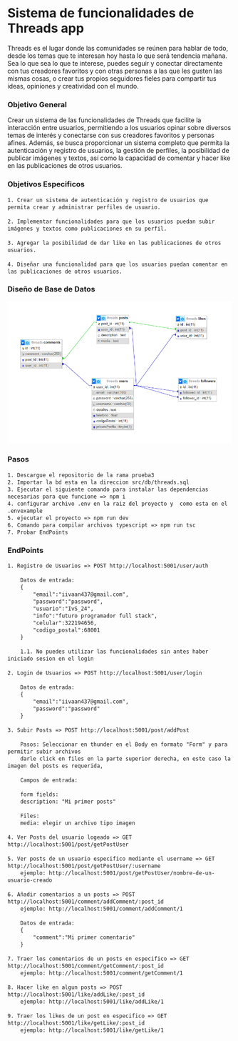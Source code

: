 # Sistema de funcionalidades de Threads app

Threads es el lugar donde las comunidades se reúnen para hablar de todo, desde los temas que te interesan hoy hasta lo que será tendencia mañana. Sea lo que sea lo que te interese, puedes seguir y conectar directamente con tus creadores favoritos y con otras personas a las que les gusten las mismas cosas, o crear tus propios seguidores fieles para compartir tus ideas, opiniones y creatividad con el mundo.

### Objetivo General

Crear un sistema de las funcionalidades de Threads que facilite la interacción entre usuarios, permitiendo a los usuarios  opinar sobre diversos temas de interés y conectarse con sus creadores favoritos y personas afines. Además, se busca proporcionar un sistema completo que permita la autenticación y registro de usuarios, la gestión de perfiles, la posibilidad de publicar imágenes y textos, así como la capacidad de comentar y hacer like en las publicaciones de otros usuarios. 

### Objetivos Especificos


    1. Crear un sistema de autenticación y registro de usuarios que permita crear y administrar perfiles de usuario.
    
    2. Implementar funcionalidades para que los usuarios puedan subir imágenes y textos como publicaciones en su perfil.
    
    3. Agregar la posibilidad de dar like en las publicaciones de otros usuarios.
    
    4. Diseñar una funcionalidad para que los usuarios puedan comentar en las publicaciones de otros usuarios.

### Diseño de Base de Datos

<img src="img/ModelaRelacionalBD.PNG">


### Pasos

    1. Descargue el repositorio de la rama prueba3
    2. Importar la bd esta en la direccion src/db/threads.sql
    3. Ejecutar el siguiente comando para instalar las dependencias necesarias para que funcione => npm i
    4. configurar archivo .env en la raiz del proyecto y  como esta en el .envexample
    5. ejecutar el proyecto => npm run dev
    6. Comando para compilar archivos typescript => npm run tsc
    7. Probar EndPoints

### EndPoints

    1. Registro de Usuarios => POST http://localhost:5001/user/auth

        Datos de entrada: 
        {
            "email":"iivaan437@gmail.com",
            "password":"password",
            "usuario":"IvS_24",
            "info":"futuro programador full stack",
            "celular":322194656,
            "codigo_postal":68001
        }

        1.1. No puedes utilizar las funcionalidades sin antes haber iniciado sesion en el login

    2. Login de Usuarios => POST http://localhost:5001/user/login

        Datos de entrada: 
        {
            "email":"iivaan437@gmail.com",
            "password":"password"      
        }

    3. Subir Posts => POST http://localhost:5001/post/addPost

        Pasos: Seleccionar en thunder en el Body en formato "Form" y para permitir subir archivos
        darle click en files en la parte superior derecha, en este caso la imagen del posts es requerida,

        Campos de entrada:
        
        form fields:
        description: "Mi primer posts"

        Files:
        media: elegir un archivo tipo imagen 

    4. Ver Posts del usuario logeado => GET http://localhost:5001/post/getPostUser

    5. Ver posts de un usuario especifico mediante el username => GET http://localhost:5001/post/getPostUser/:username
        ejemplo: http://localhost:5001/post/getPostUser/nombre-de-un-usuario-creado

    6. Añadir comentarios a un posts => POST http://localhost:5001/comment/addComment/:post_id 
        ejemplo: http://localhost:5001/comment/addComment/1

        Datos de entrada: 
        {
            "comment":"Mi primer comentario"
        }

    7. Traer los comentarios de un posts en especifico => GET http://localhost:5001/comment/getComment/:post_id
        ejemplo: http://localhost:5001/comment/getComment/1

    8. Hacer like en algun posts => POST http://localhost:5001/like/addLike/:post_id
        ejemplo: http://localhost:5001/like/addLike/1

    9. Traer los likes de un post en especifico => GET http://localhost:5001/like/getLike/:post_id
        ejemplo: http://localhost:5001/like/getLike/1
